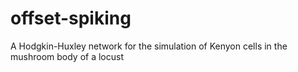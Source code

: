 # offset-spiking
A Hodgkin-Huxley network for the simulation of Kenyon cells in the mushroom body of a locust 
